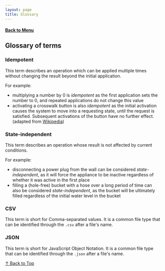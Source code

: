 ```yaml
---
layout: page
title: Glossary
---
```


#### [Back to Menu](../UserGuide.md)

## Glossary of terms

### Idempotent

This term describes an operation which can be applied multiple times without changing the result beyond the initial
application.

For example:

- multiplying a number by 0 is *idempotent* as the first application sets the number to 0, and repeated applications
  do not change this value
- activating a crosswalk button is also *idempotent* as the initial activation causes the system to move into a
  requesting state, until the request is satisfied. Subsequent activations of the button have no further effect.
  (adapted from [Wikipedia](https://en.wikipedia.org/wiki/Idempotence#Applied_examples))

### State-independent

This term describes an operation whose result is not affected by current conditions.

For example:

- disconnecting a power plug from the wall can be considered *state-independent*, as it will force the appliance to be
  inactive regardless of whether it was active in the first place
- filling a (hole-free) bucket with a hose over a long period of time can also be considered *state-independent*,
  as the bucket will be ultimately filled regardless of the initial water level in the bucket

### CSV

This term is short for Comma-separated values. It is a common file type that can be identified through the `.csv` after a file's name.

### JSON

This term is short for JavaScript Object Notation. It is a common file type that can be identified through the `.json` after a file's name.

[↑ Back to Top](#back-to-menu)


